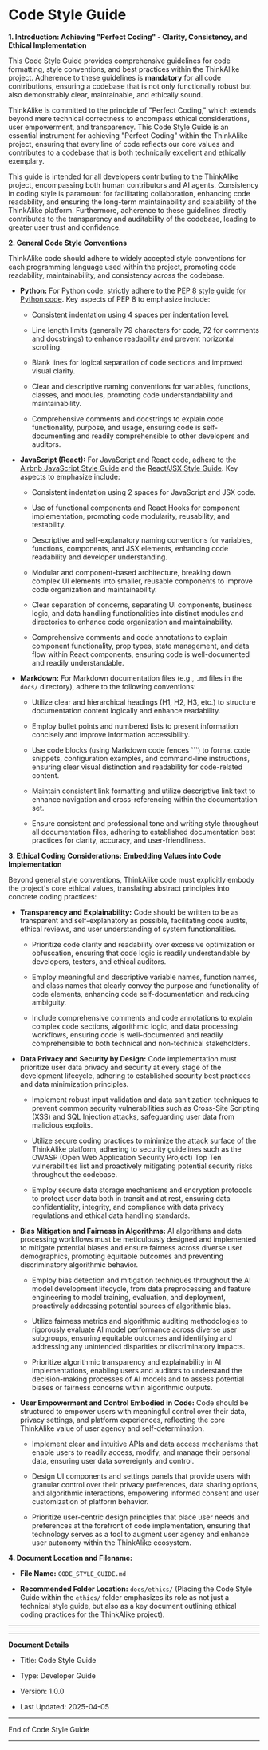 # Code Style Guide

**1. Introduction: Achieving "Perfect Coding" - Clarity, Consistency, and Ethical Implementation**

This Code Style Guide provides comprehensive guidelines for code formatting, style conventions, and best practices within the ThinkAlike project. Adherence to these guidelines is **mandatory** for all code contributions, ensuring a codebase that is not only functionally robust but also demonstrably clear, maintainable, and ethically sound.

ThinkAlike is committed to the principle of "Perfect Coding," which extends beyond mere technical correctness to encompass ethical considerations, user empowerment, and transparency.  This Code Style Guide is an essential instrument for achieving "Perfect Coding" within the ThinkAlike project, ensuring that every line of code reflects our core values and contributes to a codebase that is both technically excellent and ethically exemplary.

This guide is intended for all developers contributing to the ThinkAlike project, encompassing both human contributors and AI agents.  Consistency in coding style is paramount for facilitating collaboration, enhancing code readability, and ensuring the long-term maintainability and scalability of the ThinkAlike platform.  Furthermore, adherence to these guidelines directly contributes to the transparency and auditability of the codebase, leading to greater user trust and confidence.

**2. General Code Style Conventions**

ThinkAlike code should adhere to widely accepted style conventions for each programming language used within the project, promoting code readability, maintainability, and consistency across the codebase.

* **Python:**  For Python code, strictly adhere to the [PEP 8 style guide for Python code](https://peps.python.org/pep-0008/).  Key aspects of PEP 8 to emphasize include:

  * Consistent indentation using 4 spaces per indentation level.

  * Line length limits (generally 79 characters for code, 72 for comments and docstrings) to enhance readability and prevent horizontal scrolling.

  * Blank lines for logical separation of code sections and improved visual clarity.

  * Clear and descriptive naming conventions for variables, functions, classes, and modules, promoting code understandability and maintainability.

  * Comprehensive comments and docstrings to explain code functionality, purpose, and usage, ensuring code is self-documenting and readily comprehensible to other developers and auditors.

* **JavaScript (React):** For JavaScript and React code, adhere to the [Airbnb JavaScript Style Guide](https://github.com/airbnb/javascript) and the [React/JSX Style Guide](https://github.com/airbnb/javascript/tree/master/react). Key aspects to emphasize include:

  * Consistent indentation using 2 spaces for JavaScript and JSX code.

  * Use of functional components and React Hooks for component implementation, promoting code modularity, reusability, and testability.

  * Descriptive and self-explanatory naming conventions for variables, functions, components, and JSX elements, enhancing code readability and developer understanding.

  * Modular and component-based architecture, breaking down complex UI elements into smaller, reusable components to improve code organization and maintainability.

  * Clear separation of concerns, separating UI components, business logic, and data handling functionalities into distinct modules and directories to enhance code organization and maintainability.

  * Comprehensive comments and code annotations to explain component functionality, prop types, state management, and data flow within React components, ensuring code is well-documented and readily understandable.

* **Markdown:** For Markdown documentation files (e.g., `.md` files in the `docs/` directory), adhere to the following conventions:

  * Utilize clear and hierarchical headings (H1, H2, H3, etc.) to structure documentation content logically and enhance readability.

  * Employ bullet points and numbered lists to present information concisely and improve information accessibility.

  * Use code blocks (using Markdown code fences ```) to format code snippets, configuration examples, and command-line instructions, ensuring clear visual distinction and readability for code-related content.

  * Maintain consistent link formatting and utilize descriptive link text to enhance navigation and cross-referencing within the documentation set.

  * Ensure consistent and professional tone and writing style throughout all documentation files, adhering to established documentation best practices for clarity, accuracy, and user-friendliness.

**3. Ethical Coding Considerations: Embedding Values into Code Implementation**

Beyond general style conventions, ThinkAlike code must explicitly embody the project's core ethical values, translating abstract principles into concrete coding practices:

* **Transparency and Explainability:** Code should be written to be as transparent and self-explanatory as possible, facilitating code audits, ethical reviews, and user understanding of system functionalities.

  * Prioritize code clarity and readability over excessive optimization or obfuscation, ensuring that code logic is readily understandable by developers, testers, and ethical auditors.

  * Employ meaningful and descriptive variable names, function names, and class names that clearly convey the purpose and functionality of code elements, enhancing code self-documentation and reducing ambiguity.

  * Include comprehensive comments and code annotations to explain complex code sections, algorithmic logic, and data processing workflows, ensuring code is well-documented and readily comprehensible to both technical and non-technical stakeholders.

* **Data Privacy and Security by Design:** Code implementation must prioritize user data privacy and security at every stage of the development lifecycle, adhering to established security best practices and data minimization principles.

  * Implement robust input validation and data sanitization techniques to prevent common security vulnerabilities such as Cross-Site Scripting (XSS) and SQL Injection attacks, safeguarding user data from malicious exploits.

  * Utilize secure coding practices to minimize the attack surface of the ThinkAlike platform, adhering to security guidelines such as the OWASP (Open Web Application Security Project) Top Ten vulnerabilities list and proactively mitigating potential security risks throughout the codebase.

  * Employ secure data storage mechanisms and encryption protocols to protect user data both in transit and at rest, ensuring data confidentiality, integrity, and compliance with data privacy regulations and ethical data handling standards.

* **Bias Mitigation and Fairness in Algorithms:** AI algorithms and data processing workflows must be meticulously designed and implemented to mitigate potential biases and ensure fairness across diverse user demographics, promoting equitable outcomes and preventing discriminatory algorithmic behavior.

  * Employ bias detection and mitigation techniques throughout the AI model development lifecycle, from data preprocessing and feature engineering to model training, evaluation, and deployment, proactively addressing potential sources of algorithmic bias.

  * Utilize fairness metrics and algorithmic auditing methodologies to rigorously evaluate AI model performance across diverse user subgroups, ensuring equitable outcomes and identifying and addressing any unintended disparities or discriminatory impacts.

  * Prioritize algorithmic transparency and explainability in AI implementations, enabling users and auditors to understand the decision-making processes of AI models and to assess potential biases or fairness concerns within algorithmic outputs.

* **User Empowerment and Control Embodied in Code:** Code should be structured to empower users with meaningful control over their data, privacy settings, and platform experiences, reflecting the core ThinkAlike value of user agency and self-determination.

  * Implement clear and intuitive APIs and data access mechanisms that enable users to readily access, modify, and manage their personal data, ensuring user data sovereignty and control.

  * Design UI components and settings panels that provide users with granular control over their privacy preferences, data sharing options, and algorithmic interactions, empowering informed consent and user customization of platform behavior.

  * Prioritize user-centric design principles that place user needs and preferences at the forefront of code implementation, ensuring that technology serves as a tool to augment user agency and enhance user autonomy within the ThinkAlike ecosystem.

**4. Document Location and Filename:**

* **File Name:**  `CODE_STYLE_GUIDE.md`

* **Recommended Folder Location:** `docs/ethics/` (Placing the Code Style Guide within the `ethics/` folder emphasizes its role as not just a technical style guide, but also as a key document outlining ethical coding practices for the ThinkAlike project).

---

---

**Document Details**

* Title: Code Style Guide

* Type: Developer Guide

* Version: 1.0.0

* Last Updated: 2025-04-05

---

End of Code Style Guide

---
